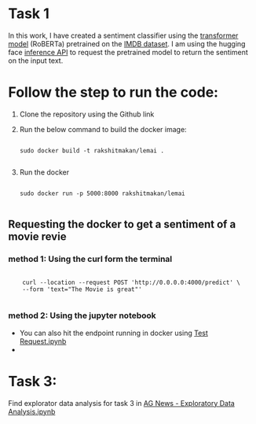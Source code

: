 # Task 1
In this work, I have created a sentiment classifier using the [transformer model](https://huggingface.co/aychang/roberta-base-imdb) (RoBERTa) 
pretrained on the [IMDB dataset](https://huggingface.co/datasets/imdb). I am using the hugging face [inference API](https://huggingface.co/docs/api-inference/detailed_parameters) to 
request the pretrained model to return the sentiment on the input text. 



# Follow the step to run the code:
1. Clone the repository using the Github link
2. Run the below command to build the docker image:
   
    <code>
   sudo docker build -t rakshitmakan/lemai . 
       </code>
   
3. Run the docker

    <code>
   sudo docker run -p 5000:8000 rakshitmakan/lemai 
       </code>
   
## Requesting the docker to get a sentiment of a movie revie
### method 1: Using the curl form the terminal 
  <code>
    curl --location --request POST 'http://0.0.0.0:4000/predict' \
    --form 'text="The Movie is great"'
    </code>

### method 2: Using the jupyter notebook
* You can also hit the endpoint running in docker using [Test Request.ipynb](https://github.com/rakmakan/fizzbuzz/blob/master/Test%20Request.ipynb)
* 

# Task 3:

Find explorator data analysis for task 3 in [AG News - Exploratory Data Analysis.ipynb](https://github.com/rakmakan/fizzbuzz/blob/master/AG%20News%20-%20Exploratory%20Data%20Analysis.ipynb)
